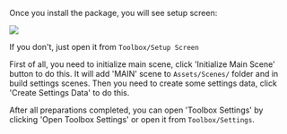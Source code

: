 Once you install the package, you will see setup screen:

<img src="setup_screen.png">

If you don't, just open it from `Toolbox/Setup Screen`

First of all, you need to initialize main scene, click 'Initialize Main Scene' button to do this. 
It will add 'MAIN' scene to `Assets/Scenes/` folder and in build settings scenes. 
Then you need to create some settings data, click 'Create Settings Data' to do this.

After all preparations completed, you can open 'Toolbox Settings' by clicking 'Open Toolbox Settings' or open it from `Toolbox/Settings`.